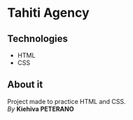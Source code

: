 # Tahiti Agency

## Technologies
- HTML
- CSS

## About it 
Project made to practice HTML and CSS.\
*By*
**Kiehiva PETERANO**